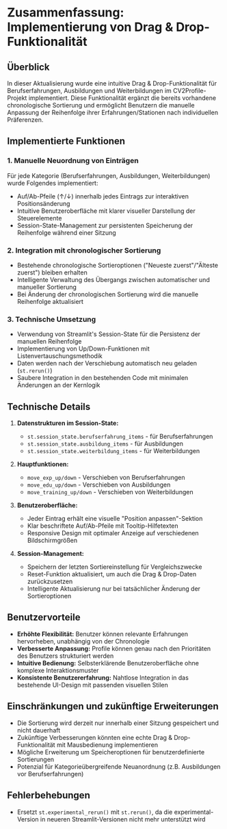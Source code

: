 # Zusammenfassung: Implementierung von Drag & Drop-Funktionalität

## Überblick

In dieser Aktualisierung wurde eine intuitive Drag & Drop-Funktionalität für Berufserfahrungen, Ausbildungen und Weiterbildungen im CV2Profile-Projekt implementiert. Diese Funktionalität ergänzt die bereits vorhandene chronologische Sortierung und ermöglicht Benutzern die manuelle Anpassung der Reihenfolge ihrer Erfahrungen/Stationen nach individuellen Präferenzen.

## Implementierte Funktionen

### 1. Manuelle Neuordnung von Einträgen

Für jede Kategorie (Berufserfahrungen, Ausbildungen, Weiterbildungen) wurde Folgendes implementiert:
- Auf/Ab-Pfeile (↑/↓) innerhalb jedes Eintrags zur interaktiven Positionsänderung
- Intuitive Benutzeroberfläche mit klarer visueller Darstellung der Steuerelemente
- Session-State-Management zur persistenten Speicherung der Reihenfolge während einer Sitzung

### 2. Integration mit chronologischer Sortierung

- Bestehende chronologische Sortieroptionen ("Neueste zuerst"/"Älteste zuerst") bleiben erhalten
- Intelligente Verwaltung des Übergangs zwischen automatischer und manueller Sortierung
- Bei Änderung der chronologischen Sortierung wird die manuelle Reihenfolge aktualisiert

### 3. Technische Umsetzung

- Verwendung von Streamlit's Session-State für die Persistenz der manuellen Reihenfolge
- Implementierung von Up/Down-Funktionen mit Listenvertauschungsmethodik
- Daten werden nach der Verschiebung automatisch neu geladen (`st.rerun()`)
- Saubere Integration in den bestehenden Code mit minimalen Änderungen an der Kernlogik

## Technische Details

1. **Datenstrukturen im Session-State:**
   - `st.session_state.berufserfahrung_items` - für Berufserfahrungen
   - `st.session_state.ausbildung_items` - für Ausbildungen
   - `st.session_state.weiterbildung_items` - für Weiterbildungen

2. **Hauptfunktionen:**
   - `move_exp_up/down` - Verschieben von Berufserfahrungen
   - `move_edu_up/down` - Verschieben von Ausbildungen
   - `move_training_up/down` - Verschieben von Weiterbildungen

3. **Benutzeroberfläche:**
   - Jeder Eintrag erhält eine visuelle "Position anpassen"-Sektion
   - Klar beschriftete Auf/Ab-Pfeile mit Tooltip-Hilfetexten
   - Responsive Design mit optimaler Anzeige auf verschiedenen Bildschirmgrößen

4. **Session-Management:**
   - Speichern der letzten Sortiereinstellung für Vergleichszwecke
   - Reset-Funktion aktualisiert, um auch die Drag & Drop-Daten zurückzusetzen
   - Intelligente Aktualisierung nur bei tatsächlicher Änderung der Sortieroptionen

## Benutzervorteile

- **Erhöhte Flexibilität:** Benutzer können relevante Erfahrungen hervorheben, unabhängig von der Chronologie
- **Verbesserte Anpassung:** Profile können genau nach den Prioritäten des Benutzers strukturiert werden
- **Intuitive Bedienung:** Selbsterklärende Benutzeroberfläche ohne komplexe Interaktionsmuster
- **Konsistente Benutzererfahrung:** Nahtlose Integration in das bestehende UI-Design mit passenden visuellen Stilen

## Einschränkungen und zukünftige Erweiterungen

- Die Sortierung wird derzeit nur innerhalb einer Sitzung gespeichert und nicht dauerhaft
- Zukünftige Verbesserungen könnten eine echte Drag & Drop-Funktionalität mit Mausbedienung implementieren
- Mögliche Erweiterung um Speicheroptionen für benutzerdefinierte Sortierungen
- Potenzial für Kategorieübergreifende Neuanordnung (z.B. Ausbildungen vor Berufserfahrungen)

## Fehlerbehebungen

- Ersetzt `st.experimental_rerun()` mit `st.rerun()`, da die experimental-Version in neueren Streamlit-Versionen nicht mehr unterstützt wird 